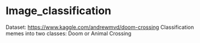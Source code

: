 # Image_classification
Dataset: https://www.kaggle.com/andrewmvd/doom-crossing
Classification memes into two classes: Doom or Animal Crossing
